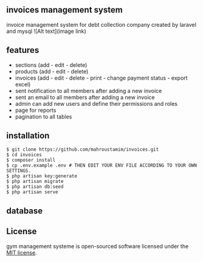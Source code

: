 ## invoices management system
invoice management system for debt collection company created by laravel and mysql 
![Alt text](image link)
## features

- sections (add - edit - delete)
- products (add - edit - delete)
- invoices (add - edit - delete - print -  change payment status - export excel)
- sent notification to all members after adding a new invoice
- sent an email to all members after adding a new invoice
- admin can add new users and define their permissions and roles
- page for reports 
- pagination to all tables

## installation 

```
$ git clone https://github.com/mahroustamim/invoices.git
$ cd invoices
$ composer install
$ cp .env.example .env # THEN EDIT YOUR ENV FILE ACCORDING TO YOUR OWN SETTINGS.
$ php artisan key:generate
$ php artisan migrate
$ php artisan db:seed
$ php artisan serve
```



## database



## License

gym management systeme is open-sourced software licensed under the [MIT license](https://opensource.org/licenses/MIT).
